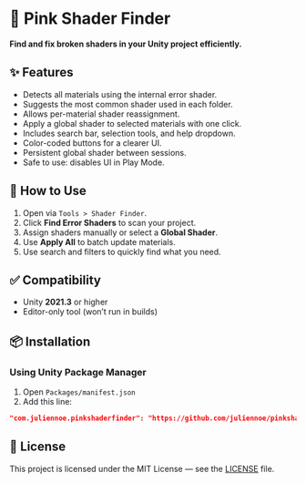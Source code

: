 # 🎯 Pink Shader Finder

**Find and fix broken shaders in your Unity project efficiently.**

## ✨ Features

- Detects all materials using the internal error shader.
- Suggests the most common shader used in each folder.
- Allows per-material shader reassignment.
- Apply a global shader to selected materials with one click.
- Includes search bar, selection tools, and help dropdown.
- Color-coded buttons for a clearer UI.
- Persistent global shader between sessions.
- Safe to use: disables UI in Play Mode.

## 🧪 How to Use

1. Open via `Tools > Shader Finder`.
2. Click **Find Error Shaders** to scan your project.
3. Assign shaders manually or select a **Global Shader**.
4. Use **Apply All** to batch update materials.
5. Use search and filters to quickly find what you need.

## ✅ Compatibility

- Unity **2021.3** or higher
- Editor-only tool (won’t run in builds)

## 📦 Installation

### Using Unity Package Manager

1. Open `Packages/manifest.json`
2. Add this line:

```json
"com.juliennoe.pinkshaderfinder": "https://github.com/juliennoe/pinkshaderfinder.git"
```

## 📄 License

This project is licensed under the MIT License — see the [LICENSE](./LICENSE) file.
